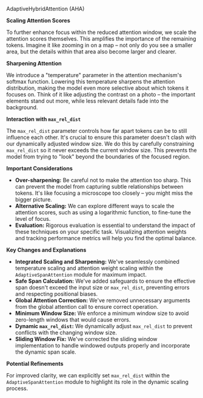AdaptiveHybridAttention (AHA)

**Scaling Attention Scores**

To further enhance focus within the reduced attention window, we scale the attention scores themselves. This amplifies the importance of the remaining tokens.  Imagine it like zooming in on a map – not only do you see a smaller area, but the details within that area also become larger and clearer.

**Sharpening Attention**

We introduce a "temperature" parameter in the attention mechanism's softmax function. Lowering this temperature sharpens the attention distribution, making the model even more selective about which tokens it focuses on. Think of it like adjusting the contrast on a photo – the important elements stand out more, while less relevant details fade into the background.

**Interaction with `max_rel_dist`**

The `max_rel_dist` parameter controls how far apart tokens can be to still influence each other. It's crucial to ensure this parameter doesn't clash with our dynamically adjusted window size. We do this by carefully constraining `max_rel_dist` so it never exceeds the current window size. This prevents the model from trying to "look" beyond the boundaries of the focused region.

**Important Considerations**

*   **Over-sharpening:** Be careful not to make the attention too sharp. This can prevent the model from capturing subtle relationships between tokens. It's like focusing a microscope too closely – you might miss the bigger picture.
*   **Alternative Scaling:** We can explore different ways to scale the attention scores, such as using a logarithmic function, to fine-tune the level of focus.
*   **Evaluation:** Rigorous evaluation is essential to understand the impact of these techniques on your specific task. Visualizing attention weights and tracking performance metrics will help you find the optimal balance.

**Key Changes and Explanations**

*   **Integrated Scaling and Sharpening:** We've seamlessly combined temperature scaling and attention weight scaling within the `AdaptiveSpanAttention` module for maximum impact.
*   **Safe Span Calculation:** We've added safeguards to ensure the effective span doesn't exceed the input size or `max_rel_dist`, preventing errors and respecting positional biases.
*   **Global Attention Correction:** We've removed unnecessary arguments from the global attention call to ensure correct operation.
*   **Minimum Window Size:** We enforce a minimum window size to avoid zero-length windows that would cause errors.
*   **Dynamic `max_rel_dist`:** We dynamically adjust `max_rel_dist` to prevent conflicts with the changing window size.
*   **Sliding Window Fix:** We've corrected the sliding window implementation to handle windowed outputs properly and incorporate the dynamic span scale.

**Potential Refinements**

For improved clarity, we can explicitly set `max_rel_dist` within the `AdaptiveSpanAttention` module to highlight its role in the dynamic scaling process.
